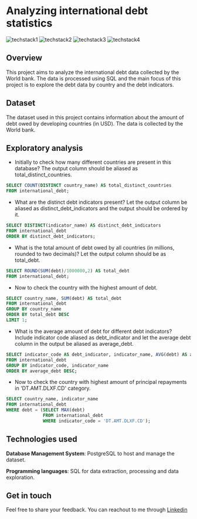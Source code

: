 # Analyzing international debt statistics

![techstack1](https://camo.githubusercontent.com/9edf0a1d750cedbb64e89a53a8ec40a14a46abd81765059ef1285114cda0a282/68747470733a2f2f696d672e736869656c64732e696f2f62616467652f506f737467726553514c2d3431363945312e7376673f7374796c653d666f722d7468652d6261646765266c6f676f3d506f737467726553514c266c6f676f436f6c6f723d7768697465)  ![techstack2](https://camo.githubusercontent.com/410d86e43f847d3f6e3027fa6f0c2fb7641d893fa601d863a943eac968c41890/68747470733a2f2f696d672e736869656c64732e696f2f62616467652f6769746875622d2532333132313031312e7376673f7374796c653d666f722d7468652d6261646765266c6f676f3d676974687562266c6f676f436f6c6f723d7768697465) 
![techstack3](https://camo.githubusercontent.com/998382ebc9a32162128b00b597ea488192df024fd015e5edec001fe29fcb93a6/68747470733a2f2f696d672e736869656c64732e696f2f62616467652f56697375616c25323053747564696f253230436f64652d3030373864372e7376673f7374796c653d666f722d7468652d6261646765266c6f676f3d76697375616c2d73747564696f2d636f6465266c6f676f436f6c6f723d7768697465) 
![techstack4](https://camo.githubusercontent.com/b0dd0c2b3bbe007ae4eef1f59c17c24ce53a334ad46bfdb80b5c841eaeccdde3/68747470733a2f2f696d672e736869656c64732e696f2f62616467652f6d61726b646f776e2d2532333030303030302e7376673f7374796c653d666f722d7468652d6261646765266c6f676f3d6d61726b646f776e266c6f676f436f6c6f723d7768697465)


## Overview

This project aims to analyze the international debt data collected by the World bank. The data is processed using SQL and the main focus of this project is to explore the debt data by country and the debt indicators. 

## Dataset

The dataset used in this project contains information about the amount of debt owed by developing countries (in USD). The data is collected by the World bank.

## Exploratory analysis

- Initially to check how many different countries are present in this database? The output column should be aliased as total_distinct_countries.

```sql
SELECT COUNT(DISTINCT country_name) AS total_distinct_countries
FROM international_debt;
```

- What are the distinct debt indicators present? Let the output column be aliased as distinct_debt_indicators and the output should be ordered by it.

```sql
SELECT DISTINCT(indicator_name) AS distinct_debt_indicators
FROM international_debt
ORDER BY distinct_debt_indicators;
```

- What is the total amount of debt owed by all countries (in millions, rounded to two decimals)? Let the output column should be as total_debt.

```sql
SELECT ROUND(SUM(debt)/1000000,2) AS total_debt
FROM international_debt;
```

- Now to check the country with the highest amount of debt.

```sql
SELECT country_name, SUM(debt) AS total_debt
FROM international_debt
GROUP BY country_name
ORDER BY total_debt DESC
LIMIT 1;
```

- What is the average amount of debt for different debt indicators? Include indicator code aliased as debt_indicator and let the average debt column in the output be aliased as average_debt.

```sql
SELECT indicator_code AS debt_indicator, indicator_name, AVG(debt) AS average_debt
FROM international_debt
GROUP BY indicator_code, indicator_name
ORDER BY average_debt DESC;
```

- Now to check the country with highest amount of principal repayments in 'DT.AMT.DLXF.CD' category.

```sql
SELECT country_name, indicator_name
FROM international_debt 
WHERE debt = (SELECT MAX(debt)
              FROM international_debt 
              WHERE indicator_code = 'DT.AMT.DLXF.CD');
```

## Technologies used

**Database Management System**: PostgreSQL to host and manage the dataset.

**Programming languages**: SQL for data extraction, processing and data exploration.

## Get in touch

Feel free to share your feedback. You can reachout to me through [Linkedin]("www.linkedin.com/in/suryanageshbabu")

 


